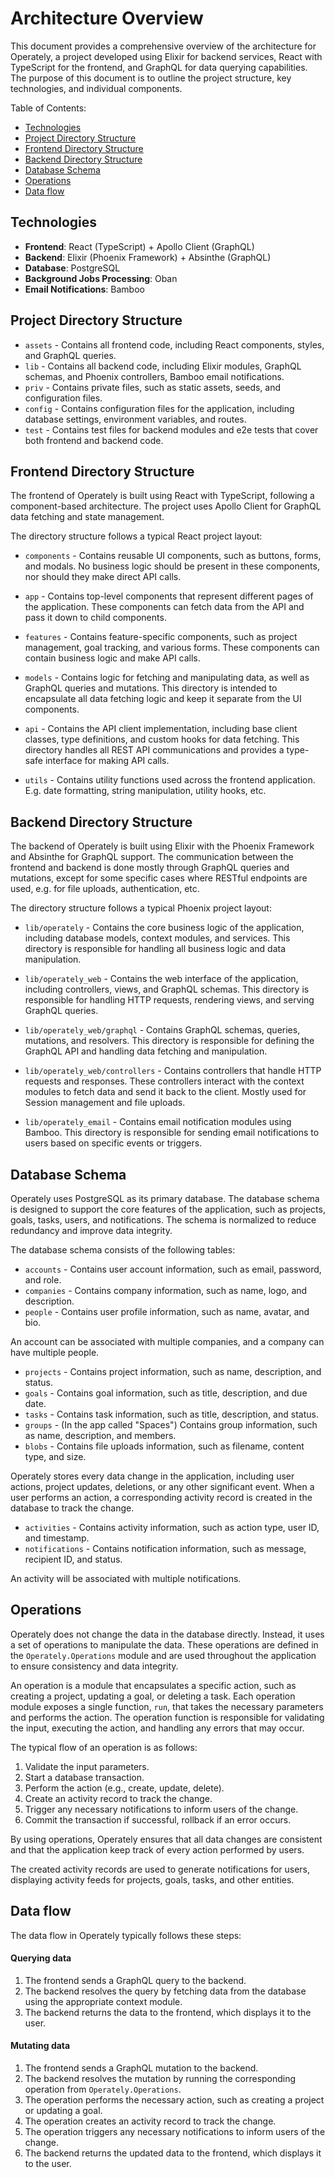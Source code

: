 # Architecture Overview

This document provides a comprehensive overview of the architecture for Operately, a project
developed using Elixir for backend services, React with TypeScript for the frontend, and GraphQL
for data querying capabilities. The purpose of this document is to outline the project
structure, key technologies, and individual components.

Table of Contents:

- [Technologies](#technologies)
- [Project Directory Structure](#project-directory-structure)
- [Frontend Directory Structure](#frontend-directory-structure)
- [Backend Directory Structure](#backend-directory-structure)
- [Database Schema](#database-schema)
- [Operations](#operations)
- [Data flow](#data-flow)

## Technologies

- **Frontend**: React (TypeScript) + Apollo Client (GraphQL)
- **Backend**: Elixir (Phoenix Framework) + Absinthe (GraphQL)
- **Database**: PostgreSQL
- **Background Jobs Processing**: Oban
- **Email Notifications**: Bamboo

## Project Directory Structure

- `assets` - Contains all frontend code, including React components, styles, and GraphQL queries.
- `lib` - Contains all backend code, including Elixir modules, GraphQL schemas, and Phoenix controllers, Bamboo email notifications.
- `priv` - Contains private files, such as static assets, seeds, and configuration files.
- `config` - Contains configuration files for the application, including database settings, environment variables, and routes.
- `test` - Contains test files for backend modules and e2e tests that cover both frontend and backend code.

## Frontend Directory Structure

The frontend of Operately is built using React with TypeScript, following a component-based
architecture. The project uses Apollo Client for GraphQL data fetching and state management.

The directory structure follows a typical React project layout:

- `components` - Contains reusable UI components, such as buttons,
  forms, and modals. No business logic should be present in these components, nor
  should they make direct API calls.

- `app` - Contains top-level components that represent different pages
  of the application. These components can fetch data from the API and pass it down
  to child components.

- `features` - Contains feature-specific components, such as project
  management, goal tracking, and various forms. These components can contain
  business logic and make API calls.

- `models` - Contains logic for fetching and manipulating data, as well as
  GraphQL queries and mutations. This directory is intended to encapsulate all data
  fetching logic and keep it separate from the UI components.

- `api` - Contains the API client implementation, including base client classes,
  type definitions, and custom hooks for data fetching. This directory handles
  all REST API communications and provides a type-safe interface for making
  API calls.

- `utils` - Contains utility functions used across the frontend application. E.g.
  date formatting, string manipulation, utility hooks, etc.

## Backend Directory Structure

The backend of Operately is built using Elixir with the Phoenix Framework and Absinthe for
GraphQL support. The communication between the frontend and backend is done mostly through
GraphQL queries and mutations, except for some specific cases where RESTful endpoints are used,
e.g. for file uploads, authentication, etc.

The directory structure follows a typical Phoenix project layout:

- `lib/operately` - Contains the core business logic of the application, including
  database models, context modules, and services. This directory is responsible for
  handling all business logic and data manipulation.

- `lib/operately_web` - Contains the web interface of the application, including
  controllers, views, and GraphQL schemas. This directory is responsible for
  handling HTTP requests, rendering views, and serving GraphQL queries.

- `lib/operately_web/graphql` - Contains GraphQL schemas, queries, mutations, and
  resolvers. This directory is responsible for defining the GraphQL API and
  handling data fetching and manipulation.

- `lib/operately_web/controllers` - Contains controllers that handle HTTP requests
  and responses. These controllers interact with the context modules to fetch data
  and send it back to the client. Mostly used for Session management and file uploads.

- `lib/operately_email` - Contains email notification modules using Bamboo. This directory
  is responsible for sending email notifications to users based on specific events or triggers.

## Database Schema

Operately uses PostgreSQL as its primary database. The database schema is designed to
support the core features of the application, such as projects, goals, tasks, users,
and notifications. The schema is normalized to reduce redundancy and improve data integrity.

The database schema consists of the following tables:

- `accounts` - Contains user account information, such as email, password, and role.
- `companies` - Contains company information, such as name, logo, and description.
- `people` - Contains user profile information, such as name, avatar, and bio.

An account can be associated with multiple companies, and a company can have multiple people.

- `projects` - Contains project information, such as name, description, and status.
- `goals` - Contains goal information, such as title, description, and due date.
- `tasks` - Contains task information, such as title, description, and status.
- `groups` - (In the app called "Spaces") Contains group information, such as name, description, and members.
- `blobs` - Contains file uploads information, such as filename, content type, and size.

Operately stores every data change in the application, including user actions, project updates, deletions, or
any other significant event. When a user performs an action, a corresponding activity record is created in the
database to track the change.

- `activities` - Contains activity information, such as action type, user ID, and timestamp.
- `notifications` - Contains notification information, such as message, recipient ID, and status.

An activity will be associated with multiple notifications.

## Operations

Operately does not change the data in the database directly. Instead, it uses a set of operations
to manipulate the data. These operations are defined in the `Operately.Operations` module and are
used throughout the application to ensure consistency and data integrity.

An operation is a module that encapsulates a specific action, such as creating a project, updating
a goal, or deleting a task. Each operation module exposes a single function, `run`, that takes the
necessary parameters and performs the action. The operation function is responsible for validating
the input, executing the action, and handling any errors that may occur.

The typical flow of an operation is as follows:

1. Validate the input parameters.
2. Start a database transaction.
3. Perform the action (e.g., create, update, delete).
4. Create an activity record to track the change.
5. Trigger any necessary notifications to inform users of the change.
6. Commit the transaction if successful, rollback if an error occurs.

By using operations, Operately ensures that all data changes are consistent and that the application
keep track of every action performed by users.

The created activity records are used to generate notifications for users, displaying activity feeds
for projects, goals, tasks, and other entities.

## Data flow

The data flow in Operately typically follows these steps:

#### Querying data

1. The frontend sends a GraphQL query to the backend.
2. The backend resolves the query by fetching data from the database using the appropriate context module.
3. The backend returns the data to the frontend, which displays it to the user.

#### Mutating data

1. The frontend sends a GraphQL mutation to the backend.
2. The backend resolves the mutation by running the corresponding operation from `Operately.Operations`.
3. The operation performs the necessary action, such as creating a project or updating a goal.
4. The operation creates an activity record to track the change.
5. The operation triggers any necessary notifications to inform users of the change.
6. The backend returns the updated data to the frontend, which displays it to the user.

